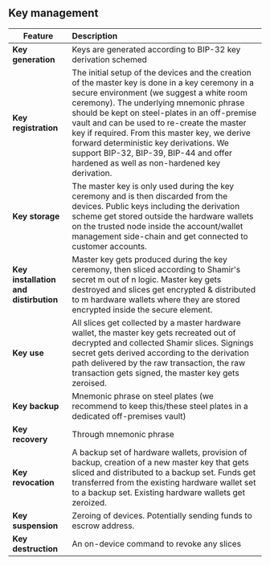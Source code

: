 
## Key management


| Feature        | Description |
| ------------- |:-------------|
| **Key generation** |  Keys are generated according to BIP-32 key derivation schemed |
| **Key registration** | The initial setup of the devices and the creation of the master key is done in a key ceremony in a secure environment (we suggest a white room ceremony). The underlying mnemonic phrase should be kept on steel-plates in an off-premise vault and can be used to re-create the master key if required. From this master key, we derive forward deterministic key derivations. We support BIP-32, BIP-39, BIP-44 and offer hardened as well as non-hardened key derivation.      |
| **Key storage** | The master key is only used during the key ceremony and is then discarded from the devices. Public keys including the derivation scheme get stored outside the hardware wallets on the trusted node inside the account/wallet management side-chain and get connected to customer accounts.|
| **Key installation and distirbution** | Master key gets produced during the key ceremony, then sliced according to Shamir's secret m out of n logic. Master key gets destroyed and slices get encrypted & distributed to m hardware wallets where they are stored encrypted inside the secure element.|
| **Key use** | All slices get collected by a master hardware wallet, the master key gets recreated out of decrypted and collected Shamir slices. Signings secret gets derived according to the derivation path delivered by the raw transaction, the raw transaction gets signed, the master key gets zeroised.|
| **Key backup** | Mnemonic phrase on steel plates (we recommend to keep this/these steel plates in a dedicated off-premises vault) |
| **Key recovery** | Through mnemonic phrase |
| **Key revocation** | A backup set of hardware wallets, provision of backup, creation of a new master key that gets sliced and distributed to a backup set. Funds get transferred from the existing hardware wallet set to a backup set. Existing hardware wallets get zeroized.|
| **Key suspension** | Zeroing of devices. Potentially sending funds to escrow address.|
| **Key destruction** | An on-device command to revoke any slices|

